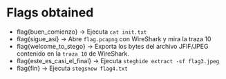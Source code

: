 # Flags obtained
- flag{buen_comienzo} -> Ejecuta `cat init.txt`
- flag{sigue_así} -> Abre `flag.pcapng` con WireShark y mira la traza 10
- flag{welcome_to_stego} -> Exporta los bytes del archivo JFIF/JPEG contenido en la `traza 10` de WireShark.
- flag{este_es_casi_el_final} -> Ejecuta `steghide extract -sf flag3.jpeg`
- flag{fin} -> Ejecuta `stegsnow flag4.txt`


